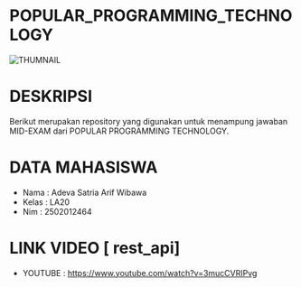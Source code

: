 # POPULAR_PROGRAMMING_TECHNOLOGY
![THUMNAIL ](./(./gambar/nama_gambar.png)/thumnail.popular.png)
# DESKRIPSI 
  Berikut merupakan repository yang digunakan untuk menampung jawaban MID-EXAM dari POPULAR PROGRAMMING TECHNOLOGY.
  
 # DATA MAHASISWA 
   -  Nama  : Adeva Satria Arif Wibawa
   -  Kelas : LA20
   -  Nim   : 2502012464
 
 # LINK VIDEO [ rest_api]
   - YOUTUBE : https://www.youtube.com/watch?v=3mucCVRIPvg

